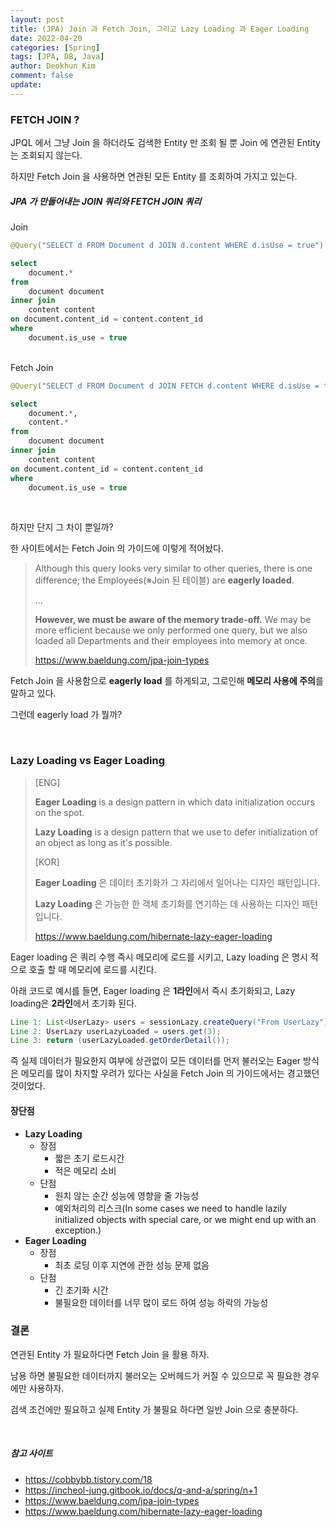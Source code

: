 ```yaml
---
layout: post
title: (JPA) Join 과 Fetch Join, 그리고 Lazy Loading 과 Eager Loading
date: 2022-04-20
categories: [Spring]
tags: [JPA, DB, Java]
author: Deokhun Kim
comment: false
update: 
---
```


### FETCH JOIN ?
JPQL 에서 그냥 Join 을 하더라도 검색한 Entity 만 조회 될 뿐 Join 에 연관된 Entity 는 조회되지 않는다.

하지만 Fetch Join 을 사용하면 연관된 모든 Entity 를 조회하여 가지고 있는다.


##### JPA 가 만들어내는 JOIN 쿼리와 FETCH JOIN 쿼리
Join
```java
@Query("SELECT d FROM Document d JOIN d.content WHERE d.isUse = true")
```
```sql
select
    document.*
from
    document document
inner join
    content content
on document.content_id = content.content_id
where
    document.is_use = true
```

<br/>
Fetch Join 

```java
@Query("SELECT d FROM Document d JOIN FETCH d.content WHERE d.isUse = true")
```
```sql
select
    document.*,
    content.*
from
    document document 
inner join
    content content 
on document.content_id = content.content_id 
where
    document.is_use = true
```
<br/>

하지만 단지 그 차이 뿐일까?

한 사이트에서는 Fetch Join 의 가이드에 이렇게 적어놨다.
>Although this query looks very similar to other queries, there is one difference; the Employees(※Join 된 테이블) are **eagerly loaded**.
>
>...
>
> **However, we must be aware of the memory trade-off.** We may be more efficient because we only performed one query, but we also loaded all Departments and their employees into memory at once.
> 
> https://www.baeldung.com/jpa-join-types


Fetch Join 을 사용함으로 **eagerly load** 를 하게되고, 그로인해 **메모리 사용에 주의**를 말하고 있다.

그런데 eagerly load 가 뭘까?

<br/>

### Lazy Loading vs Eager Loading
> [ENG]
> 
> **Eager Loading** is a design pattern in which data initialization occurs on the spot.
> 
>**Lazy Loading** is a design pattern that we use to defer initialization of an object as long as it's possible.
> 
> [KOR]
> 
> **Eager Loading** 은 데이터 초기화가 그 자리에서 일어나는 디자인 패턴입니다.
> 
> **Lazy Loading** 은 가능한 한 객체 초기화를 연기하는 데 사용하는 디자인 패턴입니다.
> 
> https://www.baeldung.com/hibernate-lazy-eager-loading

Eager loading 은 쿼리 수행 즉시 메모리에 로드를 시키고, 
Lazy loading 은 명시 적으로 호출 할 때 메모리에 로드를 시킨다.

아래 코드로 예시를 들면, Eager loading 은 **1라인**에서 즉시 초기화되고, Lazy loading은 **2라인**에서 초기화 된다.
```java
Line 1: List<UserLazy> users = sessionLazy.createQuery("From UserLazy").list();
Line 2: UserLazy userLazyLoaded = users.get(3);
Line 3: return (userLazyLoaded.getOrderDetail());
```

즉 실제 데이터가 필요한지 여부에 상관없이 모든 데이터를 먼저 불러오는 Eager 방식은 메모리를 많이 차지할 우려가 있다는 사실을
Fetch Join 의 가이드에서는 경고했던 것이었다.

#### 장단점
* **Lazy Loading**
  * 장점
    * 짧은 초기 로드시간
    * 적은 메모리 소비
  * 단점
    * 원치 않는 순간 성능에 영향을 줄 가능성
    * 예외처리의 리스크(In some cases we need to handle lazily initialized objects with special care, or we might end up with an exception.)
* **Eager Loading**
  * 장점
    * 최초 로딩 이후 지연에 관한 성능 문제 없음
  * 단점
    * 긴 초기화 시간
    * 불필요한 데이터를 너무 많이 로드 하여 성능 하락의 가능성


### 결론
연관된 Entity 가 필요하다면 Fetch Join 을 활용 하자.

남용 하면 불필요한 데이터까지 불러오는 오버헤드가 커질 수 있으므로 꼭 필요한 경우에만 사용하자.

검색 조건에만 필요하고 실제 Entity 가 불필요 하다면 일반 Join 으로 충분하다.


<br/>

##### 참고 사이트
* https://cobbybb.tistory.com/18
* https://incheol-jung.gitbook.io/docs/q-and-a/spring/n+1
* https://www.baeldung.com/jpa-join-types
* https://www.baeldung.com/hibernate-lazy-eager-loading